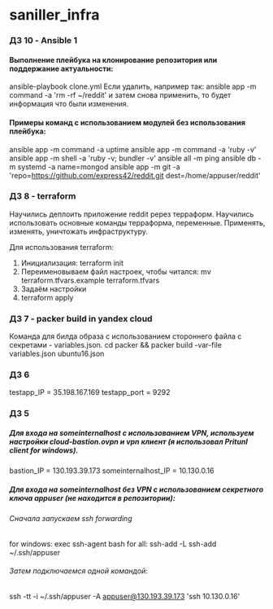 # saniller_infra

### ДЗ 10 - Ansible 1 ###

#### Выполнение плейбука на клонирование репозитория или поддержание актуальности:
ansible-playbook clone.yml
Если удалить, например так:
ansible app -m command -a 'rm -rf ~/reddit' 
и затем снова применить, то будет информация что были изменения.

#### Примеры команд с использованием модулей без использования плейбука:
ansible app -m command -a uptime
ansible app -m command -a 'ruby -v'
ansible app -m shell -a 'ruby -v; bundler -v'
ansible all -m ping
ansible db -m systemd -a name=mongod
ansible app -m git -a \
 'repo=https://github.com/express42/reddit.git dest=/home/appuser/reddit'




### ДЗ 8 - terraform ###
Научились деплоить приложение reddit ререз терраформ.
Научились использовать основные команды терраформа, переменные. Применять, изменять, уничтожать инфраструктуру.

Для использования terraform:
1) Инициализация: terraform init
2) Переименовываем файл настроек, чтобы читался: mv terraform.tfvars.example terraform.tfvars
3) Задаём настройки
4) terraform apply


### ДЗ 7 - packer build in yandex cloud ###
Команда для билда образа с использованием стороннего файла с секретами - variables.json.
cd packer && packer build -var-file variables.json ubuntu16.json

### ДЗ 6 ###

testapp_IP = 35.198.167.169
testapp_port = 9292


### ДЗ 5 ###


##### Для входа на someinternalhost с использованием VPN, используем настройки cloud-bastion.ovpn и vpn клиент (я использовал Pritunl client for windows).

bastion_IP = 130.193.39.173
someinternalhost_IP = 10.130.0.16

##### Для входа на someinternalhost без VPN c использованием секретного ключа appuser (не находится в репозитории):
###### Сначала запускаем ssh forwarding
for windows:
  exec ssh-agent bash
for all:
  ssh-add -L
  ssh-add ~/.ssh/appuser

###### Затем подключаемся одной командой:
ssh -tt -i ~/.ssh/appuser -A appuser@130.193.39.173 'ssh 10.130.0.16'
